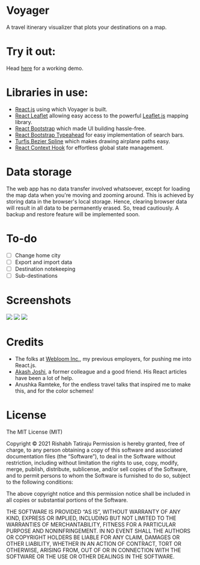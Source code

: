 # Voyager
A travel itinerary visualizer that plots your destinations on a map.

# Try it out:
Head [here](https://tatirajurishabh.github.io/voyager/) for a working demo.

# Libraries in use:
- [React.js](https://github.com/facebook/react) using which Voyager is built.
- [React Leaflet](https://github.com/PaulLeCam/react-leaflet) allowing easy access to the powerful [Leaflet.js](https://github.com/Leaflet/Leaflet) mapping library.
- [React Bootstrap](https://github.com/react-bootstrap/react-bootstrap) which made UI building hassle-free.
- [React Bootstrap Typeahead](https://github.com/ericgio/react-bootstrap-typeahead) for easy implementation of search bars.
- [Turfjs Bezier Spline](https://github.com/Turfjs/turf) which makes drawing airplane paths easy.
- [React Context Hook](https://github.com/Spyna/react-context-hook) for effortless global state management.

# Data storage
The web app has no data transfer involved whatsoever, except for loading the map data when you're moving and zooming around. This is achieved by storing data in the browser's local storage. Hence, clearing browser data will result in all data to be permanently erased. So, tread cautiously. A backup and restore feature will be implemented soon.

# To-do
- [ ] Change home city
- [ ] Export and import data
- [ ] Destination notekeeping
- [ ] Sub-destinations

# Screenshots
![](https://i.postimg.cc/rpfs0DNK/voyager1.png)
![](https://i.postimg.cc/Y9VSRTV7/voyager2.png)
![](https://i.postimg.cc/yWC84csr/voyager3.png)

# Credits
- The folks at [Webloom Inc.](https://webloominc.com), my previous employers, for pushing me into React.js.  
- [Akash Joshi](https://github.com/akash-joshi), a former colleague and a good friend. His React articles have been a lot of help.
- Anushka Ramteke, for the endless travel talks that inspired me to make this, and for the color schemes!

# License
The MIT License (MIT)
  
Copyright © 2021 Rishabh Tatiraju
Permission is hereby granted, free of charge, to any person obtaining a copy of this software and associated documentation files (the “Software”), to deal in the Software without restriction, including without limitation the rights to use, copy, modify, merge, publish, distribute, sublicense, and/or sell copies of the Software, and to permit persons to whom the Software is furnished to do so, subject to the following conditions:

The above copyright notice and this permission notice shall be included in all copies or substantial portions of the Software.

THE SOFTWARE IS PROVIDED “AS IS”, WITHOUT WARRANTY OF ANY KIND, EXPRESS OR IMPLIED, INCLUDING BUT NOT LIMITED TO THE WARRANTIES OF MERCHANTABILITY, FITNESS FOR A PARTICULAR PURPOSE AND NONINFRINGEMENT. IN NO EVENT SHALL THE AUTHORS OR COPYRIGHT HOLDERS BE LIABLE FOR ANY CLAIM, DAMAGES OR OTHER LIABILITY, WHETHER IN AN ACTION OF CONTRACT, TORT OR OTHERWISE, ARISING FROM, OUT OF OR IN CONNECTION WITH THE SOFTWARE OR THE USE OR OTHER DEALINGS IN THE SOFTWARE.
